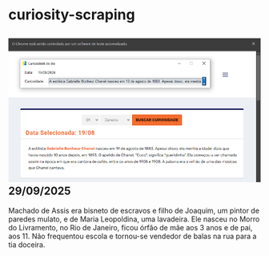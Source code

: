 # curiosity-scraping
![Budget](./execucao.png)
29/09/2025
-
Machado de Assis era bisneto de escravos e filho de Joaquim, um pintor de paredes mulato, e de Maria Leopoldina, uma lavadeira. Ele nasceu no Morro do Livramento, no Rio de Janeiro, ficou órfão de mãe aos 3 anos e de pai, aos 11. Não frequentou escola e tornou-se vendedor de balas na rua para a tia doceira.
